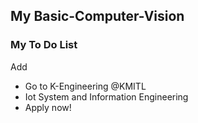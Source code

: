 ## My Basic-Computer-Vision

### My To Do List
<span onclick="newElement()" class="addBtn">Add</span>
<ul>
<li>Go to K-Engineering @KMITL</li> 
<li>Iot System and Information Engineering</li> 
<li>Apply now!</li> 
</ul>
